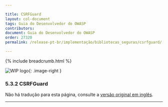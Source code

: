 ```yaml
---

title: CSRFGuard
layout: col-document
tags: Guia do Desenvolvedor do OWASP
contributors:
document: Guia do Desenvolvedor do OWASP
order: 27320
permalink: /release-pt-br/implementação/bibliotecas_seguras/csrfguard/

---
```


{% include breadcrumb.html %}

<style type="text/css">
.image-right {
  height: 180px;
  display: block;
  margin-left: auto;
  margin-right: auto;
  float: right;
}
</style>

![WIP logo](../../../assets/images/dg_wip.png "Trabalho em andamento"){: .image-right }

### 5.3.2 CSRFGuard

Não há tradução para esta página, consulte a [versão original em inglês][release070302].

----

[release070302]: https://github.com/OWASP/www-project-developer-guide/blob/main/draft/07-implementation/03-secure-libraries/02-csrf-guard.md
